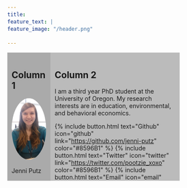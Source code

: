 ```yaml
---
title: 
feature_text: | 
feature_image: "/header.png" 

---
```


<html>
<head>
<meta name="viewport" content="width=device-width, initial-scale=1">
<style>
img {
  border-radius: 50%;
}
</style>
   
<style>
* {
  box-sizing: border-box;
}

/* Create two unequal columns that floats next to each other */
.column {
  float: left;
  padding: 10px;
  height: 300px; 
}

.left {
  width: 25%;
}

.right {
  width: 75%;
}

/* Clear floats after the columns */
.row:after {
  content: "";
  display: table;
  clear: both;
}
</style>
</head>
<body>


<div class="row">
  <div class="column left" style="background-color:#aaa;">
    <h2>Column 1</h2>
     <img src="/headshot.jpg" style="width:200px">
    <p>Jenni Putz</p>
  </div>
  <div class="column right" style="background-color:#bbb;">
    <h2>Column 2</h2>
    <p>   I am a third year PhD student at the University of Oregon. My research interests are in education, environmental, and behavioral economics.

{% include button.html text="Github" icon="github" link="https://github.com/jenni-putz" color="#8596B1" %} {% include button.html text="Twitter" icon="twitter" link="https://twitter.com/pootzie_xoxo" color="#8596B1" %} {% include button.html text="Email" icon="email" link="mailto:jputz@uoregon.edu" color="#8596B1" %} </p>
  </div>
</div>

</body>
</html>



